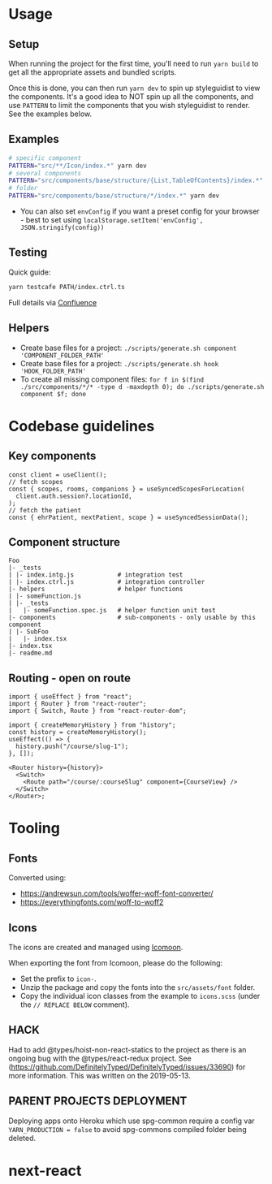 # Usage

## Setup

When running the project for the first time, you'll need to run `yarn build` to get all the appropriate assets and bundled scripts.

Once this is done, you can then run `yarn dev` to spin up styleguidist to view the components.
It's a good idea to NOT spin up all the components, and use `PATTERN` to limit the components that you wish styleguidist to render. See the examples below.

## Examples

```bash
# specific component
PATTERN="src/**/Icon/index.*" yarn dev
# several components
PATTERN="src/components/base/structure/{List,TableOfContents}/index.*" yarn dev
# folder
PATTERN="src/components/base/structure/*/index.*" yarn dev
```

- You can also set `envConfig` if you want a preset config for your browser - best to set using `localStorage.setItem('envConfig', JSON.stringify(config))`

## Testing

Quick guide:

```bash
yarn testcafe PATH/index.ctrl.ts
```

Full details via [Confluence](https://samprincegroup.atlassian.net/wiki/spaces/SPGS/pages/140345379/Integration+testing+using+TestCafe)

## Helpers

- Create base files for a project: `./scripts/generate.sh component 'COMPONENT_FOLDER_PATH'`
- Create base files for a project: `./scripts/generate.sh hook 'HOOK_FOLDER_PATH'`
- To create all missing component files: `for f in $(find ./src/components/*/* -type d -maxdepth 0); do ./scripts/generate.sh component $f; done`

# Codebase guidelines

## Key components

```tsx
const client = useClient();
// fetch scopes
const { scopes, rooms, companions } = useSyncedScopesForLocation(
  client.auth.session?.locationId,
);
// fetch the patient
const { ehrPatient, nextPatient, scope } = useSyncedSessionData();
```

## Component structure

```
Foo
|- _tests
| |- index.intg.js            # integration test
| |- index.ctrl.js            # integration controller
|- helpers                    # helper functions
| |- someFunction.js
| |- _tests
|   |- someFunction.spec.js   # helper function unit test
|- components                 # sub-components - only usable by this component
| |- SubFoo
|   |- index.tsx
|- index.tsx
|- readme.md
```

## Routing - open on route

```tsx
import { useEffect } from "react";
import { Router } from "react-router";
import { Switch, Route } from "react-router-dom";

import { createMemoryHistory } from "history";
const history = createMemoryHistory();
useEffect(() => {
  history.push("/course/slug-1");
}, []);

<Router history={history}>
  <Switch>
    <Route path="/course/:courseSlug" component={CourseView} />
  </Switch>
</Router>;
```

# Tooling

## Fonts

Converted using:

- https://andrewsun.com/tools/woffer-woff-font-converter/
- https://everythingfonts.com/woff-to-woff2

## Icons

The icons are created and managed using [Icomoon](https://icomoon.io/app/#/select/font).

When exporting the font from Icomoon, please do the following:

- Set the prefix to `icon-`.
- Unzip the package and copy the fonts into the `src/assets/font` folder.
- Copy the individual icon classes from the example to `icons.scss` (under the `// REPLACE BELOW` comment).

## HACK

Had to add @types/hoist-non-react-statics to the project as there is an ongoing bug with the @types/react-redux project. See (https://github.com/DefinitelyTyped/DefinitelyTyped/issues/33690) for more information. This was written on the 2019-05-13.

## PARENT PROJECTS DEPLOYMENT

Deploying apps onto Heroku which use spg-common require a config var `YARN_PRODUCTION = false` to avoid spg-commons compiled folder being deleted.
# next-react
